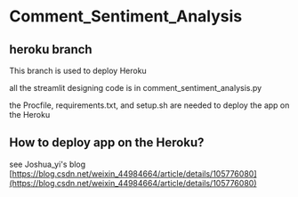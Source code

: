 # Comment_Sentiment_Analysis

## heroku branch

This branch is used to deploy Heroku 

all the streamlit designing code is in comment_sentiment_analysis.py

the Procfile, requirements.txt, and setup.sh are needed to deploy the app on the Heroku

## How to deploy app on the Heroku?


see Joshua_yi's blog [https://blog.csdn.net/weixin_44984664/article/details/105776080](https://blog.csdn.net/weixin_44984664/article/details/105776080)
